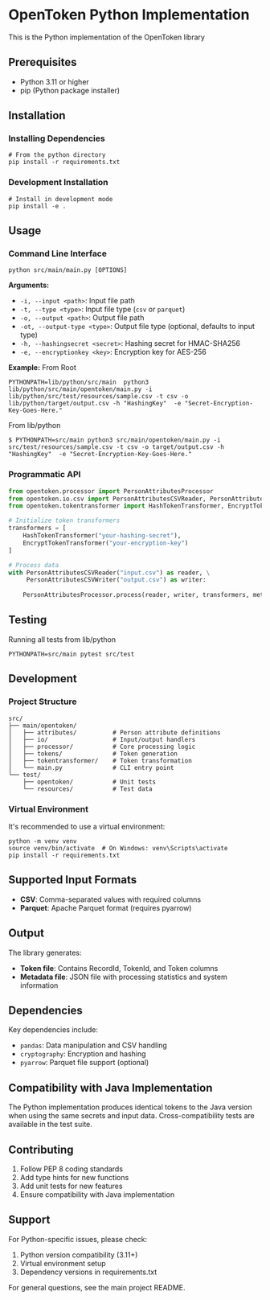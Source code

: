 # OpenToken Python Implementation

This is the Python implementation of the OpenToken library

## Prerequisites

- Python 3.11 or higher
- pip (Python package installer)

## Installation

### Installing Dependencies

```shell
# From the python directory
pip install -r requirements.txt
```

### Development Installation

```shell
# Install in development mode
pip install -e .
```

## Usage

### Command Line Interface

```shell
python src/main/main.py [OPTIONS]
```

**Arguments:**
- `-i, --input <path>`: Input file path
- `-t, --type <type>`: Input file type (`csv` or `parquet`)
- `-o, --output <path>`: Output file path
- `-ot, --output-type <type>`: Output file type (optional, defaults to input type)
- `-h, --hashingsecret <secret>`: Hashing secret for HMAC-SHA256
- `-e, --encryptionkey <key>`: Encryption key for AES-256

**Example:**
From Root
```shell
PYTHONPATH=lib/python/src/main  python3 lib/python/src/main/opentoken/main.py -i lib/python/src/test/resources/sample.csv -t csv -o lib/python/target/output.csv -h "HashingKey"  -e "Secret-Encryption-Key-Goes-Here."
```
From lib/python

```shell
$ PYTHONPATH=src/main python3 src/main/opentoken/main.py -i src/test/resources/sample.csv -t csv -o target/output.csv -h "HashingKey"  -e "Secret-Encryption-Key-Goes-Here." 
```

### Programmatic API

```python
from opentoken.processor import PersonAttributesProcessor
from opentoken.io.csv import PersonAttributesCSVReader, PersonAttributesCSVWriter
from opentoken.tokentransformer import HashTokenTransformer, EncryptTokenTransformer

# Initialize token transformers
transformers = [
    HashTokenTransformer("your-hashing-secret"),
    EncryptTokenTransformer("your-encryption-key")
]

# Process data
with PersonAttributesCSVReader("input.csv") as reader, \
     PersonAttributesCSVWriter("output.csv") as writer:
    
    PersonAttributesProcessor.process(reader, writer, transformers, metadata)
```

## Testing

Running all tests from lib/python
```shell
PYTHONPATH=src/main pytest src/test
```

## Development

### Project Structure

```
src/
├── main/opentoken/
│   ├── attributes/          # Person attribute definitions
│   ├── io/                  # Input/output handlers
│   ├── processor/           # Core processing logic
│   ├── tokens/              # Token generation
│   ├── tokentransformer/    # Token transformation
│   └── main.py              # CLI entry point
└── test/
    ├── opentoken/           # Unit tests
    └── resources/           # Test data
```

### Virtual Environment

It's recommended to use a virtual environment:

```shell
python -m venv venv
source venv/bin/activate  # On Windows: venv\Scripts\activate
pip install -r requirements.txt
```

## Supported Input Formats

- **CSV**: Comma-separated values with required columns
- **Parquet**: Apache Parquet format (requires pyarrow)

## Output

The library generates:
- **Token file**: Contains RecordId, TokenId, and Token columns
- **Metadata file**: JSON file with processing statistics and system information

## Dependencies

Key dependencies include:
- `pandas`: Data manipulation and CSV handling
- `cryptography`: Encryption and hashing
- `pyarrow`: Parquet file support (optional)

## Compatibility with Java Implementation

The Python implementation produces identical tokens to the Java version when using the same secrets and input data. Cross-compatibility tests are available in the test suite.

## Contributing

1. Follow PEP 8 coding standards
2. Add type hints for new functions
3. Add unit tests for new features
4. Ensure compatibility with Java implementation

## Support

For Python-specific issues, please check:
1. Python version compatibility (3.11+)
2. Virtual environment setup
3. Dependency versions in requirements.txt

For general questions, see the main project README.
